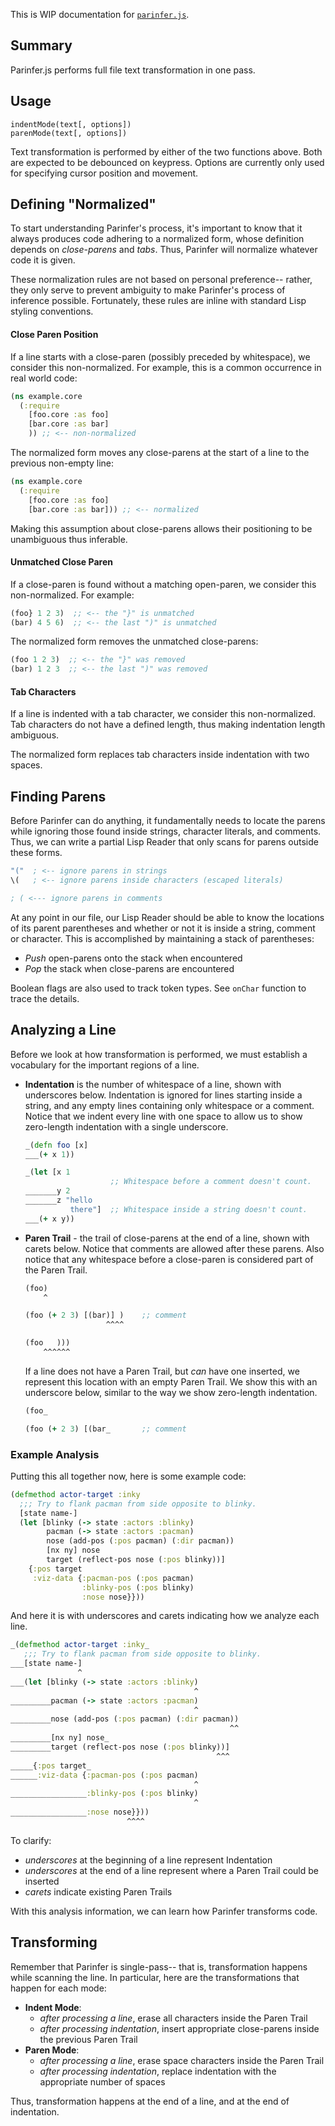This is WIP documentation for [`parinfer.js`].

[`parinfer.js`]:parinfer.js

## Summary

Parinfer.js performs full file text transformation in one pass.

## Usage

```
indentMode(text[, options])
parenMode(text[, options])
```

Text transformation is performed by either of the two functions above.  Both
are expected to be debounced on keypress. Options are currently only used
for specifying cursor position and movement.

## Defining "Normalized"

To start understanding Parinfer's process, it's important to know that it
always produces code adhering to a normalized form, whose definition depends on
_close-parens_ and _tabs_.  Thus, Parinfer will normalize whatever code it is
given.

These normalization rules are not based on personal preference-- rather, they
only serve to prevent ambiguity to make Parinfer's process of inference
possible.  Fortunately, these rules are inline with standard Lisp styling
conventions.

#### Close Paren Position

If a line starts with a close-paren (possibly preceded by whitespace), we
consider this non-normalized.  For example, this is a common occurrence in real
world code:

```clj
(ns example.core
  (:require
    [foo.core :as foo]
    [bar.core :as bar]
    )) ;; <-- non-normalized
```

The normalized form moves any close-parens at the start of a line to the
previous non-empty line:

```clj
(ns example.core
  (:require
    [foo.core :as foo]
    [bar.core :as bar])) ;; <-- normalized
```

Making this assumption about close-parens allows their positioning to
be unambiguous thus inferable.

#### Unmatched Close Paren

If a close-paren is found without a matching open-paren, we consider
this non-normalized.  For example:

```clj
(foo} 1 2 3)  ;; <-- the "}" is unmatched
(bar) 4 5 6)  ;; <-- the last ")" is unmatched
```

The normalized form removes the unmatched close-parens:

```clj
(foo 1 2 3)  ;; <-- the "}" was removed
(bar) 1 2 3  ;; <-- the last ")" was removed
```

#### Tab Characters

If a line is indented with a tab character, we consider this non-normalized.
Tab characters do not have a defined length, thus making indentation length
ambiguous.

The normalized form replaces tab characters inside indentation with two spaces.

## Finding Parens

Before Parinfer can do anything, it fundamentally needs to locate the parens
while ignoring those found inside strings, character literals, and comments.
Thus, we can write a partial Lisp Reader that only scans for parens outside
these forms.

```clj
"("  ; <-- ignore parens in strings
\(   ; <-- ignore parens inside characters (escaped literals)

; ( <--- ignore parens in comments
```

At any point in our file, our Lisp Reader should be able to know the locations
of its parent parentheses and whether or not it is inside a string, comment or
character.  This is accomplished by maintaining a stack of parentheses:

- _Push_ open-parens onto the stack when encountered
- _Pop_ the stack when close-parens are encountered

Boolean flags are also used to track token types. See `onChar` function to
trace the details.

## Analyzing a Line

Before we look at how transformation is performed, we must establish a
vocabulary for the important regions of a line.

- __Indentation__ is the number of whitespace of a line, shown with underscores
  below.  Indentation is ignored for lines starting inside a string, and any
  empty lines containing only whitespace or a comment. Notice that we indent
  every line with one space to allow us to show zero-length indentation with
  a single underscore.

    ```clj
    _(defn foo [x]
    ___(+ x 1))

    _(let [x 1
                       ;; Whitespace before a comment doesn't count.
    _______y 2
    _______z "hello
              there"]  ;; Whitespace inside a string doesn't count.
    ___(+ x y))
    ```

- __Paren Trail__ - the trail of close-parens at the end of a line, shown with
  carets below.  Notice that comments are allowed after these parens.  Also
  notice that any whitespace before a close-paren is considered part of the
  Paren Trail.

    ```clj
    (foo)
        ^

    (foo (+ 2 3) [(bar)] )    ;; comment
                      ^^^^

    (foo   )))
        ^^^^^^
    ```

  If a line does not have a Paren Trail, but _can_ have one inserted, we
  represent this location with an empty Paren Trail.  We show this with an
  underscore below, similar to the way we show zero-length indentation.

    ```clj
    (foo_

    (foo (+ 2 3) [(bar_       ;; comment
    ```

### Example Analysis

Putting this all together now, here is some example code:

```clj
(defmethod actor-target :inky
  ;;; Try to flank pacman from side opposite to blinky.
  [state name-]
  (let [blinky (-> state :actors :blinky)
        pacman (-> state :actors :pacman)
        nose (add-pos (:pos pacman) (:dir pacman))
        [nx ny] nose
        target (reflect-pos nose (:pos blinky))]
    {:pos target
     :viz-data {:pacman-pos (:pos pacman)
                :blinky-pos (:pos blinky)
                :nose nose}}))
```

And here it is with underscores and carets indicating how we analyze each line.

```clj
_(defmethod actor-target :inky_
   ;;; Try to flank pacman from side opposite to blinky.
___[state name-]
               ^
___(let [blinky (-> state :actors :blinky)
                                         ^
_________pacman (-> state :actors :pacman)
                                         ^
_________nose (add-pos (:pos pacman) (:dir pacman))
                                                 ^^
_________[nx ny] nose_
_________target (reflect-pos nose (:pos blinky))]
                                              ^^^
_____{:pos target_
______:viz-data {:pacman-pos (:pos pacman)
                                         ^
_________________:blinky-pos (:pos blinky)
                                         ^
_________________:nose nose}}))
                          ^^^^
```

To clarify:

- _underscores_ at the beginning of a line represent Indentation
- _underscores_ at the end of a line represent where a Paren Trail could be inserted
- _carets_ indicate existing Paren Trails

With this analysis information, we can learn how Parinfer transforms code.

## Transforming

Remember that Parinfer is single-pass-- that is, transformation happens while
scanning the line.  In particular, here are the transformations that happen for
each mode:

- __Indent Mode__:
  - _after processing a line_, erase all characters inside the Paren Trail
  - _after processing indentation_, insert appropriate close-parens inside the previous Paren Trail
- __Paren Mode__:
  - _after processing a line_, erase space characters inside the Paren Trail
  - _after processing indentation_, replace indentation with the appropriate number of spaces

Thus, transformation happens at the end of a line, and at the end of indentation.

